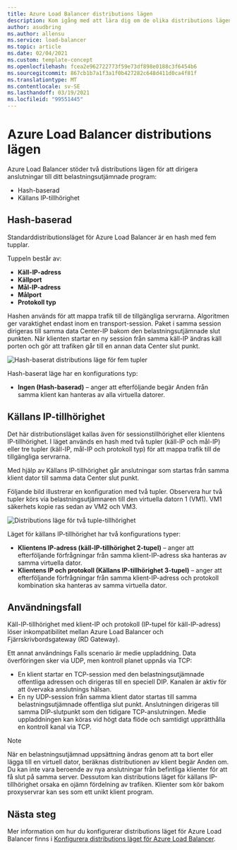 ```yaml
---
title: Azure Load Balancer distributions lägen
description: Kom igång med att lära dig om de olika distributions lägena för Azure Load Balancer.
author: asudbring
ms.author: allensu
ms.service: load-balancer
ms.topic: article
ms.date: 02/04/2021
ms.custom: template-concept
ms.openlocfilehash: fcea2e962722773f59e73df898e0188c3f6454b6
ms.sourcegitcommit: 867cb1b7a1f3a1f0b427282c648d411d0ca4f81f
ms.translationtype: MT
ms.contentlocale: sv-SE
ms.lasthandoff: 03/19/2021
ms.locfileid: "99551445"
---
```

# <a name="azure-load-balancer-distribution-modes"></a>Azure Load Balancer distributions lägen

Azure Load Balancer stöder två distributions lägen för att dirigera anslutningar till ditt belastningsutjämnade program:

* Hash-baserad
* Källans IP-tillhörighet

## <a name="hash-based"></a>Hash-baserad

Standarddistributionsläget för Azure Load Balancer är en hash med fem tupplar. 

Tuppeln består av:
* **Käll-IP-adress**
* **Källport**
* **Mål-IP-adress**
* **Målport**
* **Protokoll typ**

Hashen används för att mappa trafik till de tillgängliga servrarna. Algoritmen ger varaktighet endast inom en transport-session. Paket i samma session dirigeras till samma data Center-IP bakom den belastningsutjämnade slut punkten. När klienten startar en ny session från samma käll-IP ändras käll porten och gör att trafiken går till en annan data Center slut punkt.

![Hash-baserat distributions läge för fem tupler](./media/distribution-mode-concepts/load-balancer-distribution.png)

Hash-baserat läge har en konfigurations typ:

* **Ingen (Hash-baserad)** – anger att efterföljande begär Anden från samma klient kan hanteras av alla virtuella datorer.

## <a name="source-ip-affinity"></a>Källans IP-tillhörighet

Det här distributionsläget kallas även för sessionstillhörighet eller klientens IP-tillhörighet. I läget används en hash med två tupler (käll-IP och mål-IP) eller tre tupler (käll-IP, mål-IP och protokoll typ) för att mappa trafik till de tillgängliga servrarna. 

Med hjälp av Källans IP-tillhörighet går anslutningar som startas från samma klient dator till samma data Center slut punkt.

Följande bild illustrerar en konfiguration med två tupler. Observera hur två tupler körs via belastningsutjämnaren till den virtuella datorn 1 (VM1). VM1 säkerhets kopie ras sedan av VM2 och VM3.

![Distributions läge för två tuple-tillhörighet](./media/load-balancer-distribution-mode/load-balancer-session-affinity.png)

Läget för källans IP-tillhörighet har två konfigurations typer:

* **Klientens IP-adress (käll-IP-tillhörighet 2-tupel)** – anger att efterföljande förfrågningar från samma klient-IP-adress ska hanteras av samma virtuella dator.
* **Klientens IP och protokoll (Källans IP-tillhörighet 3-tupel)** – anger att efterföljande förfrågningar från samma klient-IP-adress och protokoll kombination ska hanteras av samma virtuella dator.

## <a name="use-cases"></a>Användningsfall

Käll-IP-tillhörighet med klient-IP och protokoll (IP-tupel för käll-IP-adress) löser inkompatibilitet mellan Azure Load Balancer och Fjärrskrivbordsgateway (RD Gateway). 

Ett annat användnings Falls scenario är medie uppladdning. Data överföringen sker via UDP, men kontroll planet uppnås via TCP:

* En klient startar en TCP-session med den belastningsutjämnade offentliga adressen och dirigeras till en speciell DIP. Kanalen är aktiv för att övervaka anslutnings hälsan.
* En ny UDP-session från samma klient dator startas till samma belastningsutjämnade offentliga slut punkt. Anslutningen dirigeras till samma DIP-slutpunkt som den tidigare TCP-anslutningen. Medie uppladdningen kan köras vid högt data flöde och samtidigt upprätthålla en kontroll kanal via TCP.

> [!NOTE]
> När en belastningsutjämnad uppsättning ändras genom att ta bort eller lägga till en virtuell dator, beräknas distributionen av klient begär Anden om. Du kan inte vara beroende av nya anslutningar från befintliga klienter för att få slut på samma server. Dessutom kan distributions läget för källans IP-tillhörighet orsaka en ojämn fördelning av trafiken. Klienter som kör bakom proxyservrar kan ses som ett unikt klient program.


## <a name="next-steps"></a>Nästa steg

Mer information om hur du konfigurerar distributions läget för Azure Load Balancer finns i [Konfigurera distributions läget för Azure Load Balancer](load-balancer-distribution-mode.md).

